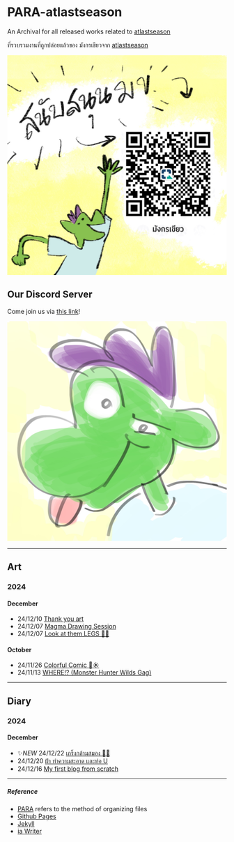 # PARA-atlastseason

An Archival for all released works related to [atlastseason](https://www.atlastseason.art)

ที่รวบรวมงานที่ถูกปล่อยแล้วของ มังกรเขียวจาก [atlastseason](https://www.atlastseason.art)

![Support the green derg สนับสนุน มข ได้จ้า](images/Qr_Green_Dragon_Support_Square.jpg)

## Our Discord Server

Come join us via [this link](https://discord.gg/adZMQ4uDKu)!

![green dragon smirk with his tongue out](images/discord-logo.jpg)


---

## Art

### 2024

#### December
- 24/12/10 [Thank you art](blog/2024/241210-thankyou-art/thankyou-art.md)
- 24/12/07 [Magma Drawing Session](blog/2024/241207-magma-art-draw/magma-collection.md)
- 24/12/07 [Look at them LEGS 🦵✨](blog/2024/241207-look-at-them-legs/look-at-them-legs.md)


#### October
- 24/11/26 [Colorful Comic 🦎☀️](blog/2024/241126-colorful-comic/colorful-comic.md)
- 24/11/13 [WHERE!? (Monster Hunter Wilds Gag)](blog/2024/241113-monhunwilds-gag/monhunwilds-gag.md)

---

## Diary

### 2024

#### December
- ✨*NEW* 24/12/22 [เกร็งกล้ามสมอง 💪🧠](blog/2024/241222-เกร็งกล้ามสมอง/241222-เกร็งกล้ามสมอง-Chandelierrrr.md)
- 24/12/20 [ฝ้า ทำความสะอาด และท่อ U](blog/2024/241219-ฝ้า-ความสะอาด-และท่อP/241220-ฝ้า-ทําความสะอาด-และท่อP.md)
- 24/12/16 [My first blog from scratch](blog/2024/241216-first-blog-from-scratch/first-blog-from-scratch.md)

---

##### Reference

- [PARA](https://fortelabs.com/blog/para/) refers to the method of organizing files
- [Github Pages](https://github.com/atlastseason/para-atlast)
- [Jekyll](https://github.com/jekyll/jekyll)
- [ia Writer](https://ia.net/writer)